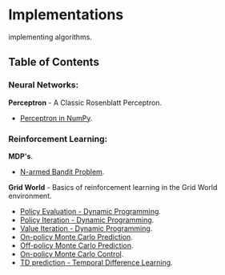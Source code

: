 # Implementations

implementing algorithms.


## Table of Contents

### Neural Networks:

**Perceptron** - A Classic Rosenblatt Perceptron.
  - [Perceptron in NumPy](https://github.com/pedrommaiaa/Implementations/blob/main/perceptron/perceptron_numpy.py).


### Reinforcement Learning:

**MDP's**.
  - [N-armed Bandit Problem](https://github.com/pedrommaiaa/Implementations/blob/main/RL/basics/MDP/bandits/bandit.py).


**Grid World** - Basics of reinforcement learning in the Grid World environment.
  - [Policy Evaluation - Dynamic Programming](https://github.com/pedrommaiaa/Implementations/blob/main/RL/basics/dynamic_programming/policy_evaluation.py).
  - [Policy Iteration - Dynamic Programming](https://github.com/pedrommaiaa/Implementations/blob/main/RL/basics/dynamic_programming/policy_iteration.py).
  - [Value Iteration - Dynamic Programming](https://github.com/pedrommaiaa/Implementations/blob/main/RL/basics/dynamic_programming/value_iteration.py).
  - [On-policy Monte Carlo Prediction](https://github.com/pedrommaiaa/Implementations/blob/main/RL/basics/monte_carlo/on_mc_prediction.py).
  - [Off-policy Monte Carlo Prediction](https://github.com/pedrommaiaa/Implementations/blob/main/RL/basics/monte_carlo/off_mc_prediction.py).
  - [On-policy Monte Carlo Control](https://github.com/pedrommaiaa/Implementations/blob/main/RL/basics/monte_carlo/on_eps_mc_control.py).
  - [TD prediction - Temporal Difference Learning](https://github.com/pedrommaiaa/Implementations/blob/main/RL/basics/TD/td_prediction.py).
